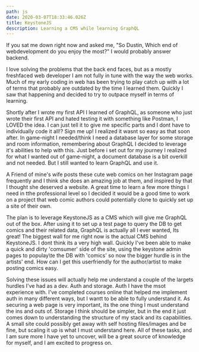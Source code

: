 ```yaml
---
path: js
date: 2020-03-07T18:33:46.026Z
title: KeystoneJS
description: Learning a CMS while learning GraphQL
---
```

If you sat me down right now and asked me, "So Dustin, Which end of webdevelopment do you enjoy the most?" I would probably answer backend. 

I love solving the problems that the back end faces, but as a mostly freshfaced web developer I am not fully in tune with the way the web works. Much of my early coding in web has been trying to play catch up with a lot of terms that probably are outdated by the time I learned them. Quickly I saw that happening and decided to try to outpace myself in terms of learning.

Shortly after I wrote my first API I learned of GraphQL, as someone who just wrote their first API and hated testing it with something like Postman, I LOVED the idea. I can just tell it to give me specific parts and I dont have to individually code it all!? Sign me up! I realized it wasnt so easy as that soon after. In game-night I needed/think I need a database layer for some storage and room information, remembering about GraphQL I decided to leverage it's abilities to help with this. Just before i set out for my journey I realized for what I wanted out of game-night, a document database is a bit overkill and not needed. But I still wanted to learn GraphQL and use it.

A Friend of mine's wife posts these cute web comics on her Instagram page frequently and I think she does an amazing job at them, and inspired by that I thought she deserved a website. A great time to learn a few more things I need in tthe professional level so I decided it would be a good time to work on a project that web comic authors could potentially clone to quickly set up a site of their own.

The plan is to leverage KeystoneJS as a CMS which will give me GraphQL out of the box. After using it to set up a test page to query the DB to get comics and their related data, GraphQL is actually all I ever wanted, Its great! The biggest wall for me right now is the actual CMS behind KeystoneJS. I dont think its a very high wall. Quickly I've been able to make a quick and dirty 'comsumer' side of the site, using the keystone admin pages to populay\te the DB with 'comics' so now the bigger hurdle is in the artists' end. How can I get this userfriendly for the author/artist to make posting comics easy. 

Solving these issues will actually help me understand a couple of the largets hurdles I've had as a dev. Auth and storage. Auth I have the msot experience with. I've completed courses online that helped me implement auth in many different ways, but I wantt to be able to fully understand it. As securing a web page is very important, its the one thing I must understand the ins and outs of. Storage I think should be simpler, but in the end it just comes down to understanding the structure of my stack and its capabilities. A small site could possibly get away with self hosting files/images and be fine, but scaling it up is what I must understand here. All of these tasks, and I am sure more I have yet to uncover, will be a great source of knowledge for myself, and I am excited to progress on.
